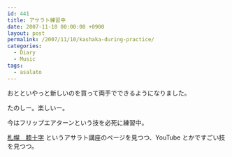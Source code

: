```yaml
---
id: 441
title: アサラト練習中
date: 2007-11-10 00:00:00 +0900
layout: post
permalink: /2007/11/10/kashaka-during-practice/
categories:
  - Diary
  - Music
tags:
  - asalato
---
```

おとといやっと新しいのを買って両手でできるようになりました。

たのしー。楽しいー。
  
今はフリップエアターンという技を必死に練習中。
  
<a href="http://geocities.yahoo.co.jp/gl/dmtetsu" rel="external nofollow">札幌　膝十字</a> というアサラト講座のページを見つつ、YouTube とかですごい技を見つつ。
